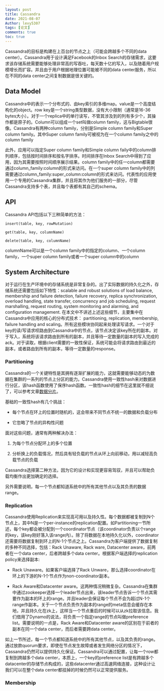 ```yaml
---
layout: post
title: Cassandra
date: 2021-08-07
Author: levy5307
tags: [论文]
comments: true
toc: true
---
```


Cassandra的目标是构建在上百台的节点之上（可能会跨越多个不同的data center）。Cassandra用于设计满足Facebook的Inbox Search的存储需求，这要求该存储系统需要能够处理非常高的写吞吐，每天数十亿的写入，以及随着用户规模增长而扩容。并且由于用户根据地理位置可能被不同的data center服务，所以在不同的data center之间复制数据是很关键的。

## Data Model

Cassandra中的表示一个分布式的、由key索引的多维map。value是一个高度结构化的object。row key是一个string类型数据，没有大小限制（通常是16-36 bytes大小）。对于一个replica中的单行读写，不管其涉及到的列有多少个，其操作都是原子的。Column可以组成一个set叫做column family，这与Bigtable很像。Cassandra有两种column family，分别是Simple column family和Super column family。其中Super column family可被视为在一个column family之中的column family

此外，应用可以指定Super column family和Simple column faily中的column排列顺序，包括按时间排序和按名字排序。时间排序在Inbox Search中得到了应用，因为其需要按照时间顺序展示结果。column family中的任一column都需要通过column_family:column的形式来访问。在一个super column family中的列需要通过column_family:super_column:column的形式来访问。代表性的应用使用一个专用的Cassandra集群，并且将其作为他们服务的一部分，尽管Cassandra支持多个表，并且每个表都有其自己的schema。

## API

Cassandra API包括以下三种简单的方法：

```insert(table, key, rowMutation)```

```get(table, key, columnName)```

```delete(table, key, columnName)```

columnName可以是一个column family中的指定的column、一个column family，一个super column family或者一个super column中的column

## System Architecture

对于运行在生产环境中的存储系统是非常复杂的。出了实际数据的持久化之外，存储系统还需要包括如下特性：scalable and robust solutions of load balance, membership and failure detection, failure recovery, replica synchronization, overload handling, state transfer, concurrency and job scheduling, request marshalling, request routing, system monitoring and alarming, and configuration management. 在本文中不讲述上述这些细节，主要集中在Cassandra中应用的核心的分布式技术： partitioning, replication, membership, failure handling and scaling。所有这些模块协同起来处理读写请求。一个对于key的读/写请求呗路由到Cassandra中的节点，该节点决定该key所在的副本。对于写入，系统将该请求路由到所有的副本，并且等待一定数量的副本的写入完成的ack。对于读取，根据client需要的一致性保证，系统可能会将请求路由到最近的副本，或者路由到所有的副本，等待一定数量的response。

### Partitioning

Cassandra的一个关键特性是其拥有逐渐扩展的能力，这就需要能够动态的为数据在集群的一系列的节点上分区的能力。Cassandra使用一致性hash来对数据进行分区，该hash函数使用了保序hash函数。一致性hash的细节在这里就不细说了，可以参考文章[数据分片](https://levy5307.github.io/blog/thinking-about-partition/)。

基础的一致性hash有几个挑战：

- 每个节点在环上的位置时随机的，这会带来不同节点不统一的数据和负载分布

- 它忽略了节点的异构性问题

面对这些问题，通常有两种解决办法：

1. 为每个节点分配环上的多个位置

2. 分析换上的负载情况，然后具有轻负载的节点从环上向前移动，用以减轻高负载节点的负载

Cassandra选择第二种方法，因为它的设计和实现更容易驾驭，并且可以帮助负载均衡作出更加确定的选择。

另外需要说明，每一个节点都知道系统中的所有其他节点以及其负责的数据range。

### Replication

Cassandra使用Replication来实现高可用以及持久性。每个数据都被复制到N个节点上，其中N是一个per-instance的replication配置。如Partitioning一节所述，每个key都会被分配到一个coordinator节点（该coordinator负责以个range的key，该key刚好落入该range内）。除了将数据在本地持久化以外，coordinator还需要将数据复制到环上的N-1个节点之上。Cassandra为客户端提供了数据复制的多种不同选择，包括：Rack Unaware, Rack ware, Datacenter aware，前两者在一个data center，后者跨越多个data center。根据客户端选择的replication policy来选择副本:

- Rack Unaware。如果客户端选择了Rack Unware，那么选择coordinator在环上的下游的N-1个节点作为non-coordinator副本。

- Rack Aware和Datacenter aware。这两种情况稍微复杂。Cassandra在集群中通过zookeeper选择一个leader节点出来，该leader节点告诉一个节点其需要作为副本的环上的range。并且leader会保证每个节点不会为超过N-1个range作副本。关于一个节点负责作为副本的range的meta信息会缓存在本地，并且持久化在zk上，这样当一个节点重启的时候可以从zk拉取该信息。我们借用了Dynamo的说法，将负责一个指定range的节点叫做preference list。需要说明的一点是，Rack Aware和Datacenter aware的区别在于前者的副本在同一个data center，而后者需要跨data center。

如上一节所述，每一个节点都知道系统中的所有其他节点，以及其负责的range。通过放款quorum要求，即使在节点发生故障或者发生网络分区的情况下，Cassandra仍然可以提供持久化保证。Cassandra可以通过配置，让每一个row都复制到跨越多个data center，本质上，一个key的preference list是有跨越多个datacenter的存储节点构成的，这些datacenter通过高速网络连接，这种设计让我们可以在整个data center都挂掉的时候仍然可以正常提供服务。

### Membership

